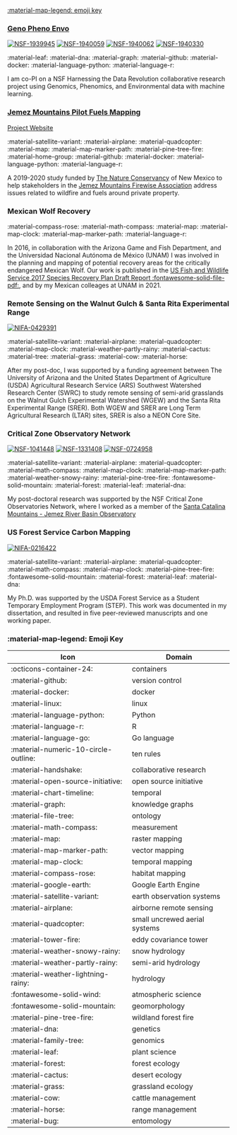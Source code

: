 [:material-map-legend: emoji key](#emoji-key)

### [Geno Pheno Envo](https://genophenoenvo.github.io/)

[![NSF-1939945](https://img.shields.io/badge/NSF-1939945-blue.svg)](https://www.nsf.gov/awardsearch/showAward?AWD_ID=1939945) [![NSF-1940059](https://img.shields.io/badge/NSF-1940059-blue.svg)](https://www.nsf.gov/awardsearch/showAward?AWD_ID=1940059) [![NSF-1940062](https://img.shields.io/badge/NSF-1940062-blue.svg)](https://www.nsf.gov/awardsearch/showAward?AWD_ID=1940062) [![NSF-1940330](https://img.shields.io/badge/NSF-1940330-blue.svg)](https://www.nsf.gov/awardsearch/showAward?AWD_ID=1940330)

:material-leaf: :material-dna: :material-graph: :material-github: :material-docker: :material-language-python: :material-language-r:

I am co-PI on a NSF Harnessing the Data Revolution collaborative research project using Genomics, Phenomics, and Environmental data with machine learning.

### [Jemez Mountains Pilot Fuels Mapping](https://promethean-gift.github.io)

[Project Website](https://promethean-gift.github.io)

:material-satellite-variant: :material-airplane: :material-quadcopter: :material-map: :material-map-marker-path: :material-pine-tree-fire: :material-home-group: :material-github: :material-docker: :material-language-python: :material-language-r:

A 2019-2020 study funded by [The Nature Conservancy](https://www.nature.org/en-us/about-us/where-we-work/united-states/new-mexico/contact-us/) of New Mexico to help stakeholders in the [Jemez Mountains Firewise Association](https://sites.google.com/view/jmfa-nm/home) address issues related to wildfire and fuels around private property.

### Mexican Wolf Recovery

:material-compass-rose: :material-math-compass: :material-map: :material-map-clock: :material-map-marker-path: :material-language-r: 

In 2016, in collaboration with the Arizona Game and Fish Department, and the Universidad Nacional Autónoma de México (UNAM) I was involved in the planning and mapping of potential recovery areas for the critically endangered Mexican Wolf. Our work is published in the [US Fish and Wildlife Service 2017 Species Recovery Plan Draft Report :fontawesome-solid-file-pdf:](https://www.fws.gov/southwest/es/mexicanwolf/pdf/20170622_DftBioReport_Appendices.pdf), and by my Mexican colleages at UNAM in 2021. 

### Remote Sensing on the Walnut Gulch & Santa Rita Experimental Range

[![NIFA-0429391](https://img.shields.io/badge/NIFA-0429391-green.svg)](https://portal.nifa.usda.gov/web/crisprojectpages/0429391-ltar-neon-collaboration-to-quantify-rangeland-vegetation-production.html)

:material-satellite-variant: :material-airplane: :material-quadcopter: :material-map-clock: :material-weather-partly-rainy: :material-cactus: :material-tree: :material-grass: :material-cow: :material-horse:

After my post-doc, I was supported by a funding agreement between The University of Arizona and the United States Department of Agriculture (USDA) Agricultural Research Service (ARS) Southwest Watershed Research Center (SWRC) to study remote sensing of semi-arid grasslands on the Walnut Gulch Experimental Watershed (WGEW) and the Santa Rita Experimental Range (SRER). Both WGEW and SRER are Long Term Agricultural Research (LTAR) sites, SRER is also a NEON Core Site. 

### Critical Zone Observatory Network

[![NSF-1041448](https://img.shields.io/badge/NSF-1041448-blue.svg)](https://www.nsf.gov/awardsearch/showAward?AWD_ID=1041448) [![NSF-1331408](https://img.shields.io/badge/NSF-1331408-blue.svg)](https://www.nsf.gov/awardsearch/showAward?AWD_ID=1331408) [![NSF-0724958](https://img.shields.io/badge/NSF-0724958-blue.svg)](https://www.nsf.gov/awardsearch/showAward?AWD_ID=0724958)

:material-satellite-variant: :material-airplane: :material-quadcopter: :material-math-compass: :material-map-clock: :material-map-marker-path: :material-weather-snowy-rainy: :material-pine-tree-fire: :fontawesome-solid-mountain: :material-forest: :material-leaf: :material-dna:

My post-doctoral research was supported by the NSF Critical Zone Observatories Network, where I worked as a member of the [Santa Catalina Mountains - Jemez River Basin Observatory](https://czo-archive.criticalzone.org/catalina-jemez/)

### US Forest Service Carbon Mapping

[![NIFA-0216422](https://img.shields.io/badge/NIFA-0216422-green.svg)](https://reeis.usda.gov/web/crisprojectpages/0216422-multi-scale-controls-on-wildland-fire-in-mountains-of-western-north-america.html)

:material-satellite-variant: :material-airplane: :material-quadcopter: :material-math-compass: :material-map-clock: :material-pine-tree-fire: :fontawesome-solid-mountain: :material-forest: :material-leaf: :material-dna:

My Ph.D. was supported by the USDA Forest Service as a Student Temporary Employment Program (STEP). This work was documented in my dissertation, and resulted in five peer-reviewed manuscripts and one working paper. 

### :material-map-legend: Emoji Key

| Icon | Domain |
|------|--------|
| :octicons-container-24: | containers |
| :material-github: | version control |
| :material-docker: | docker | 
| :material-linux: | linux |
| :material-language-python: | Python |
| :material-language-r: | R |
| :material-language-go: | Go language |
| :material-numeric-10-circle-outline: | ten rules |
| :material-handshake: | collaborative research |
| :material-open-source-initiative: | open source initiative |
| :material-chart-timeline: | temporal |
| :material-graph: | knowledge graphs |
|  :material-file-tree: | ontology |
| :material-math-compass: | measurement |
| :material-map: | raster mapping | 
| :material-map-marker-path: | vector mapping |
| :material-map-clock: | temporal mapping |
| :material-compass-rose: | habitat mapping |
| :material-google-earth: | Google Earth Engine |
| :material-satellite-variant: | earth observation systems |
| :material-airplane: | airborne remote sensing | 
| :material-quadcopter: | small uncrewed aerial systems |
| :material-tower-fire: | eddy covariance tower |
| :material-weather-snowy-rainy: | snow hydrology |
| :material-weather-partly-rainy: | semi-arid hydrology |
| :material-weather-lightning-rainy: | hydrology |
| :fontawesome-solid-wind: | atmospheric science |
| :fontawesome-solid-mountain: | geomorphology |
| :material-pine-tree-fire: | wildland forest fire | 
| :material-dna: | genetics | 
| :material-family-tree: | genomics |
| :material-leaf: | plant science |
| :material-forest: | forest ecology |
| :material-cactus: | desert ecology |
| :material-grass: | grassland ecology |
| :material-cow: | cattle management |
| :material-horse: | range management |
| :material-bug: | entomology |
